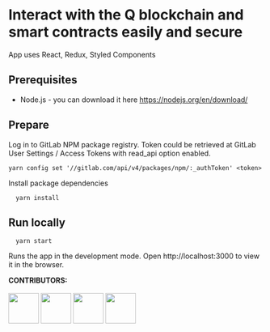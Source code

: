 # Interact with the Q blockchain and smart contracts easily and secure

App uses React, Redux, Styled Components

## Prerequisites

* Node.js - you can download it here https://nodejs.org/en/download/

## Prepare

Log in to GitLab NPM package registry. Token could be retrieved at GitLab User Settings / Access Tokens with read_api option enabled.
```
yarn config set '//gitlab.com/api/v4/packages/npm/:_authToken' <token>
```

Install package dependencies
```
  yarn install
```

## Run locally

```
  yarn start
```

Runs the app in the development mode.
Open http://localhost:3000 to view it in the browser.


**CONTRIBUTORS:**
</br></br>
[<img src="https://github.com/deepesh1793.png" width="60px;"/>](https://github.com/deepesh1793)
[<img src="https://github.com/gokul-sreenath.png" width="60px;"/>](https://github.com/gokul-sreenath)
[<img src="https://github.com/Karthike2003.png" width="60px;"/>](https://github.com/Karthike2003)
[<img src="https://github.com/aaronegeorge.png" width="60px;"/>](https://github.com/aaronegeorge)


